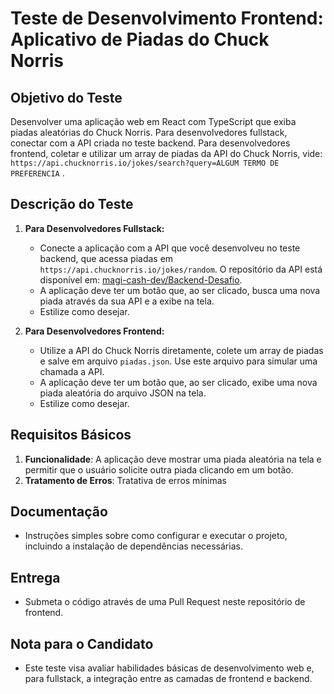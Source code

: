 # Teste de Desenvolvimento Frontend: Aplicativo de Piadas do Chuck Norris

## Objetivo do Teste
Desenvolver uma aplicação web em React com TypeScript que exiba piadas aleatórias do Chuck Norris. Para desenvolvedores fullstack, conectar com a API criada no teste backend. Para desenvolvedores frontend, coletar e utilizar um array de piadas da  API do Chuck Norris, vide: `https://api.chucknorris.io/jokes/search?query=ALGUM TERMO DE PREFERENCIA` .

## Descrição do Teste
1. **Para Desenvolvedores Fullstack:**
    - Conecte a aplicação com a API que você desenvolveu no teste backend, que acessa piadas em `https://api.chucknorris.io/jokes/random`. O repositório da API está disponível em: [magi-cash-dev/Backend-Desafio](https://github.com/magi-cash-dev/Backend-Desafio/tree/main).
    - A aplicação deve ter um botão que, ao ser clicado, busca uma nova piada através da sua API e a exibe na tela.
    - Estilize como desejar.

2. **Para Desenvolvedores Frontend:**
    - Utilize a API do Chuck Norris diretamente, colete um array de piadas e salve em arquivo `piadas.json`. Use este arquivo para simular uma chamada a API.
    - A aplicação deve ter um botão que, ao ser clicado, exibe uma nova piada aleatória do arquivo JSON na tela.
    - Estilize como desejar.

## Requisitos Básicos
1. **Funcionalidade**: A aplicação deve mostrar uma piada aleatória na tela e permitir que o usuário solicite outra piada clicando em um botão.
3. **Tratamento de Erros**: Tratativa de erros mínimas

## Documentação
- Instruções simples sobre como configurar e executar o projeto, incluindo a instalação de dependências necessárias.

## Entrega
- Submeta o código através de uma Pull Request neste repositório de frontend.

## Nota para o Candidato
- Este teste visa avaliar habilidades básicas de desenvolvimento web e, para fullstack, a integração entre as camadas de frontend e backend.